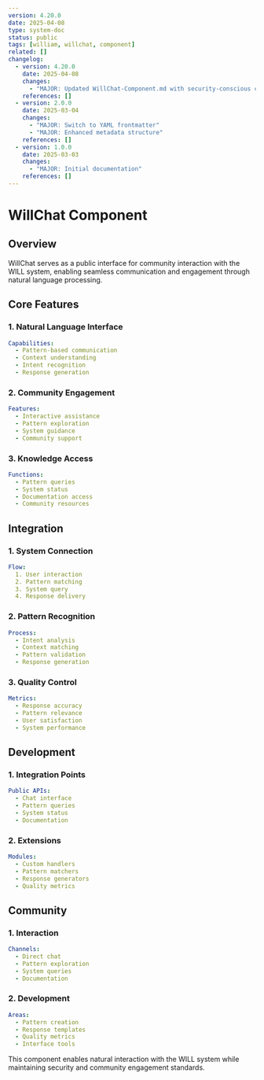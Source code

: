 ```yaml
---
version: 4.20.0
date: 2025-04-08
type: system-doc
status: public
tags: [william, willchat, component]
related: []
changelog:
  - version: 4.20.0
    date: 2025-04-08
    changes:
      - "MAJOR: Updated WillChat-Component.md with security-conscious content, focusing on the public interface without revealing implementation details"
    references: []
  - version: 2.0.0
    date: 2025-03-04
    changes:
      - "MAJOR: Switch to YAML frontmatter"
      - "MAJOR: Enhanced metadata structure"
    references: []
  - version: 1.0.0
    date: 2025-03-03
    changes:
      - "MAJOR: Initial documentation"
    references: []
---
```

# WillChat Component

## Overview

WillChat serves as a public interface for community interaction with the WILL system, enabling seamless communication and engagement through natural language processing.

## Core Features

### 1. Natural Language Interface
```yaml
Capabilities:
  - Pattern-based communication
  - Context understanding
  - Intent recognition
  - Response generation
```

### 2. Community Engagement
```yaml
Features:
  - Interactive assistance
  - Pattern exploration
  - System guidance
  - Community support
```

### 3. Knowledge Access
```yaml
Functions:
  - Pattern queries
  - System status
  - Documentation access
  - Community resources
```

## Integration

### 1. System Connection
```yaml
Flow:
  1. User interaction
  2. Pattern matching
  3. System query
  4. Response delivery
```

### 2. Pattern Recognition
```yaml
Process:
  - Intent analysis
  - Context matching
  - Pattern validation
  - Response generation
```

### 3. Quality Control
```yaml
Metrics:
  - Response accuracy
  - Pattern relevance
  - User satisfaction
  - System performance
```

## Development

### 1. Integration Points
```yaml
Public APIs:
  - Chat interface
  - Pattern queries
  - System status
  - Documentation
```

### 2. Extensions
```yaml
Modules:
  - Custom handlers
  - Pattern matchers
  - Response generators
  - Quality metrics
```

## Community

### 1. Interaction
```yaml
Channels:
  - Direct chat
  - Pattern exploration
  - System queries
  - Documentation
```

### 2. Development
```yaml
Areas:
  - Pattern creation
  - Response templates
  - Quality metrics
  - Interface tools
```

This component enables natural interaction with the WILL system while maintaining security and community engagement standards.